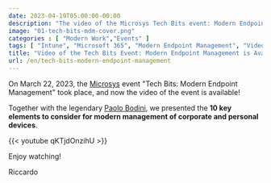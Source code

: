 ```yaml
---
date: 2023-04-19T05:00:00-00:00
description: "The video of the Microsys Tech Bits event: Modern Endpoint Management is now available. During the event, Paolo Bodini and I presented the 10 key elements to consider for modern management of corporate and personal devices."
image: "01-tech-bits-mdm-cover.png"
categories : [ "Modern Work","Events" ]
tags: [ "Intune", "Microsoft 365", "Modern Endpoint Management", "Video" ]
title: "Video of the Tech Bits Event: Modern Endpoint Management is Available"
url: /en/tech-bits-modern-endpoint-management
---
```

On March 22, 2023, the [Microsys](https://msys.it) event "Tech Bits: Modern Endpoint Management" took place, and now the video of the event is available!

Together with the legendary [Paolo Bodini](https://www.linkedin.com/in/paolo-bodini/), we presented the **10 key elements to consider for modern management of corporate and personal devices**.

{{< youtube qKTjdOnzihU >}}

Enjoy watching!

Riccardo